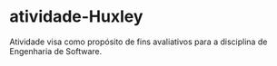 # atividade-Huxley
Atividade visa como propósito de fins avaliativos para a disciplina de Engenharia de Software.
